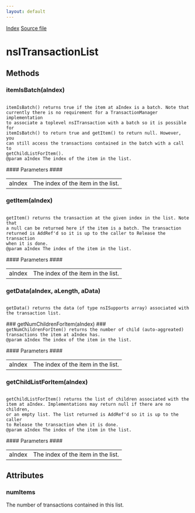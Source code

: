 ```yaml
---
layout: default
---
```

<div id='links'><a href="../index.html">Index</a>
<a href="http://dxr.mozilla.org/mozilla-central/source/editor/txmgr/nsITransactionList.idl">Source file</a>
</div>

# nsITransactionList #

## Methods ##

### itemIsBatch(aIndex) ###
<code>  
itemIsBatch() returns true if the item at aIndex is a batch. Note that  
currently there is no requirement for a TransactionManager implementation  
to associate a toplevel nsITransaction with a batch so it is possible for  
itemIsBatch() to return true and getItem() to return null. However, you  
can still access the transactions contained in the batch with a call to  
getChildListForItem().  
@param aIndex The index of the item in the list.  
  
</code>
#### Parameters ####

<table>

<tr>
<td>aIndex</td>
<td>The index of the item in the list.  
</td>
</tr>

</table>

### getItem(aIndex) ###
<code>  
getItem() returns the transaction at the given index in the list. Note that  
a null can be returned here if the item is a batch. The transaction  
returned is AddRef'd so it is up to the caller to Release the transaction  
when it is done.  
@param aIndex The index of the item in the list.  
  
</code>
#### Parameters ####

<table>

<tr>
<td>aIndex</td>
<td>The index of the item in the list.  
</td>
</tr>

</table>

### getData(aIndex, aLength, aData) ###
<code>  
getData() returns the data (of type nsISupports array) associated with  
the transaction list.  
  
</code>
### getNumChildrenForItem(aIndex) ###
<code>  
getNumChildrenForItem() returns the number of child (auto-aggreated)  
transactions the item at aIndex has.  
@param aIndex The index of the item in the list.  
  
</code>
#### Parameters ####

<table>

<tr>
<td>aIndex</td>
<td>The index of the item in the list.  
</td>
</tr>

</table>

### getChildListForItem(aIndex) ###
<code>  
getChildListForItem() returns the list of children associated with the  
item at aIndex. Implementations may return null if there are no children,  
or an empty list. The list returned is AddRef'd so it is up to the caller  
to Release the transaction when it is done.  
@param aIndex The index of the item in the list.  
  
</code>
#### Parameters ####

<table>

<tr>
<td>aIndex</td>
<td>The index of the item in the list.  
</td>
</tr>

</table>

## Attributes ##

### numItems ###
  
The number of transactions contained in this list.  
  
